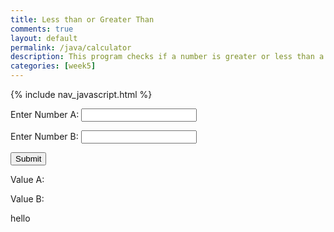 ```yaml
---
title: Less than or Greater Than
comments: true
layout: default
permalink: /java/calculator
description: This program checks if a number is greater or less than a number.
categories: [week5]
---
```


{% include nav_javascript.html %}

<!doctype html>
<html>
<head>
<meta charset="utf-8">
</head>
<body>

<p id="userNum">Enter Number A: <input id="userNum"></p>
<p id="testNum">Enter Number B: <input id="testNum"></p>
<button type="button" onclick="lessThan()">Submit</button>
<p id="a">Value A: </p>
<p id="b">Value B: </p>
<p id="result">hello</p>
<script>
function lessThan() {
  var userVal, compareVal;
  userVal = parseInt(document.getElementById("userNum").value);
  compareVal = parseInt(document.getElementbyId("testNum").value);
  document.GetElementbyId("a").innerHTML = (userVal);
  document.GetElementbyId("b").innerHTML = (compareVal);
  if (userVal<compareVal)
  {
    document.GetElementbyId("result").innerHTML = (userVal, " is less than", compareVal);
  } else{
    document.GetElementbyId("result").innerHTML = (userVal, " is greater than", compareVal);
  }
}
</script>

</body>
</html>